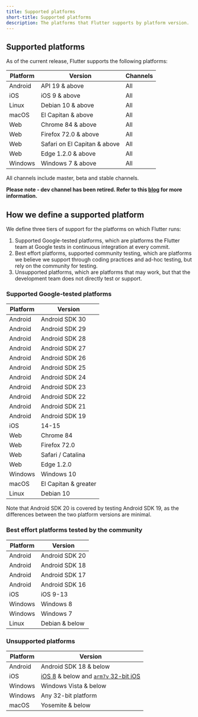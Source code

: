 ```yaml
---
title: Supported platforms
short-title: Supported platforms
description: The platforms that Flutter supports by platform version.
---
```


## Supported platforms

As of the current release, Flutter supports the following platforms:

|Platform|Version                       |Channels |
|--------|------------------------------|---------|
|Android | API 19 & above               | All     |
|iOS     | iOS 9 & above                | All     |
|Linux   | Debian 10 & above            | All     |
|macOS   | El Capitan & above           | All     |
|Web     | Chrome 84  & above           | All     |
|Web     | Firefox 72.0 & above         | All     |
|Web     | Safari on El Capitan & above | All     |
|Web     | Edge 1.2.0 & above           | All     |
|Windows | Windows 7 & above            | All     |

All channels include master, beta and stable channels. 

**Please note - dev channel has been retired. Refer to this [blog](https://medium.com/flutter/whats-new-in-flutter-2-8-d085b763d181) for more information.**

## How we define a supported platform

We define three tiers of support for the platforms on which Flutter runs:
1. Supported Google-tested platforms,
   which are platforms the Flutter team at 
   Google tests in continuous integration at every commit. 
1. Best effort platforms, supported community testing,
   which are platforms we believe we support through coding practices 
    and ad-hoc testing, but rely on the community for testing.
1. Unsupported platforms, which are platforms that may work,
   but that the development team does not directly test or support.


### Supported Google-tested platforms

|Platform|Version              |
|-------|----------------------|
|Android|Android SDK 30        |
|Android|Android SDK 29        |
|Android|Android SDK 28        |
|Android|Android SDK 27        |
|Android|Android SDK 26        |
|Android|Android SDK 25        |
|Android|Android SDK 24        |
|Android|Android SDK 23        |
|Android|Android SDK 22        |
|Android|Android SDK 21        |
|Android|Android SDK 19        |
|iOS    | 14-15                |
|Web    | Chrome 84            |
|Web    | Firefox 72.0         |
|Web    | Safari / Catalina    |
|Web    | Edge 1.2.0           |
|Windows| Windows 10           |
|macOS  | El Capitan & greater |
|Linux  | Debian 10            |

Note that Android SDK 20 is covered by testing Android SDK 19, 
as the differences between the two platform versions are
minimal.

### Best effort platforms tested by the community

|Platform|Version       |
|--------|---------------|
|Android |Android SDK 20 |
|Android |Android SDK 18 |
|Android |Android SDK 17 |
|Android |Android SDK 16 |
|iOS     |iOS 9-13       |
|Windows |Windows 8      |
|Windows |Windows 7      |
|Linux   |Debian & below |

### Unsupported platforms

|Platform|Version               |
|--------|----------------------|
|Android |Android SDK 18 & below|
|iOS     |[iOS 8] & below and [`arm7v` 32-bit iOS]|
|Windows |Windows Vista & below |
|Windows |Any 32-bit platform   |   
|macOS   | Yosemite & below     |

[iOS 8]: {{site.url}}/go/rfc-ios8-deprecation
[`arm7v` 32-bit iOS]: {{site.url}}/go/rfc-32-bit-ios-unsupported

